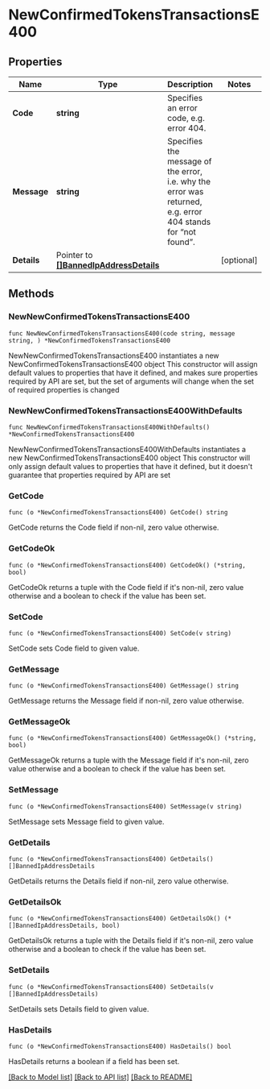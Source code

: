 # NewConfirmedTokensTransactionsE400

## Properties

Name | Type | Description | Notes
------------ | ------------- | ------------- | -------------
**Code** | **string** | Specifies an error code, e.g. error 404. | 
**Message** | **string** | Specifies the message of the error, i.e. why the error was returned, e.g. error 404 stands for “not found”. | 
**Details** | Pointer to [**[]BannedIpAddressDetails**](BannedIpAddressDetails.md) |  | [optional] 

## Methods

### NewNewConfirmedTokensTransactionsE400

`func NewNewConfirmedTokensTransactionsE400(code string, message string, ) *NewConfirmedTokensTransactionsE400`

NewNewConfirmedTokensTransactionsE400 instantiates a new NewConfirmedTokensTransactionsE400 object
This constructor will assign default values to properties that have it defined,
and makes sure properties required by API are set, but the set of arguments
will change when the set of required properties is changed

### NewNewConfirmedTokensTransactionsE400WithDefaults

`func NewNewConfirmedTokensTransactionsE400WithDefaults() *NewConfirmedTokensTransactionsE400`

NewNewConfirmedTokensTransactionsE400WithDefaults instantiates a new NewConfirmedTokensTransactionsE400 object
This constructor will only assign default values to properties that have it defined,
but it doesn't guarantee that properties required by API are set

### GetCode

`func (o *NewConfirmedTokensTransactionsE400) GetCode() string`

GetCode returns the Code field if non-nil, zero value otherwise.

### GetCodeOk

`func (o *NewConfirmedTokensTransactionsE400) GetCodeOk() (*string, bool)`

GetCodeOk returns a tuple with the Code field if it's non-nil, zero value otherwise
and a boolean to check if the value has been set.

### SetCode

`func (o *NewConfirmedTokensTransactionsE400) SetCode(v string)`

SetCode sets Code field to given value.


### GetMessage

`func (o *NewConfirmedTokensTransactionsE400) GetMessage() string`

GetMessage returns the Message field if non-nil, zero value otherwise.

### GetMessageOk

`func (o *NewConfirmedTokensTransactionsE400) GetMessageOk() (*string, bool)`

GetMessageOk returns a tuple with the Message field if it's non-nil, zero value otherwise
and a boolean to check if the value has been set.

### SetMessage

`func (o *NewConfirmedTokensTransactionsE400) SetMessage(v string)`

SetMessage sets Message field to given value.


### GetDetails

`func (o *NewConfirmedTokensTransactionsE400) GetDetails() []BannedIpAddressDetails`

GetDetails returns the Details field if non-nil, zero value otherwise.

### GetDetailsOk

`func (o *NewConfirmedTokensTransactionsE400) GetDetailsOk() (*[]BannedIpAddressDetails, bool)`

GetDetailsOk returns a tuple with the Details field if it's non-nil, zero value otherwise
and a boolean to check if the value has been set.

### SetDetails

`func (o *NewConfirmedTokensTransactionsE400) SetDetails(v []BannedIpAddressDetails)`

SetDetails sets Details field to given value.

### HasDetails

`func (o *NewConfirmedTokensTransactionsE400) HasDetails() bool`

HasDetails returns a boolean if a field has been set.


[[Back to Model list]](../README.md#documentation-for-models) [[Back to API list]](../README.md#documentation-for-api-endpoints) [[Back to README]](../README.md)


